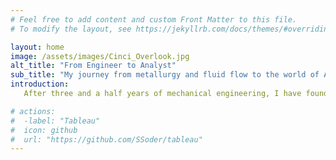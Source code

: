 ```yaml
---
# Feel free to add content and custom Front Matter to this file.
# To modify the layout, see https://jekyllrb.com/docs/themes/#overriding-theme-defaults

layout: home
image: /assets/images/Cinci_Overlook.jpg
alt_title: "From Engineer to Analyst"
sub_title: "My journey from metallurgy and fluid flow to the world of Analytics and Data Science"
introduction:
   After three and a half years of mechanical engineering, I have found a passion for data science that drives me to learn new skills, broaden my experience and pursue opportunities in the field of analytics and data science.

# actions:
#  -label: "Tableau"
#  icon: github
#  url: "https://github.com/SSoder/tableau"
---
```

